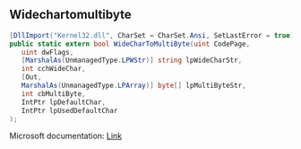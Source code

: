 ## Widechartomultibyte

```csharp
[DllImport("Kernel32.dll", CharSet = CharSet.Ansi, SetLastError = true)][return: MarshalAs(UnmanagedType.Bool)]
public static extern bool WideCharToMultiByte(uint CodePage,
   uint dwFlags,
   [MarshalAs(UnmanagedType.LPWStr)] string lpWideCharStr,
   int cchWideChar,
   [Out,
   MarshalAs(UnmanagedType.LPArray)] byte[] lpMultiByteStr,
   int cbMultiByte,
   IntPtr lpDefaultChar,
   IntPtr lpUsedDefaultChar
);
```

Microsoft documentation: [Link](https://docs.microsoft.com/en-us/windows/win32/api/stringapiset/nf-stringapiset-widechartomultibyte)
